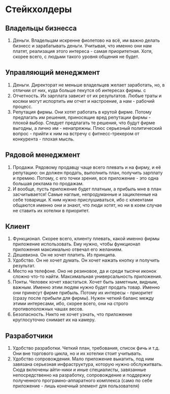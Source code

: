 # Стейкхолдеры
## Владельцы бизнесса
1. Деньги. Владельцам искренне фиолетово на всё, им важно делать бизнесс и зарабатывать деньги. 
Учитывая, что именно они нам платят, реализация этого интереса - самая приоритетная. Хотя, скорее всего, с людьми такого уровня общения не будет.


## Управляющий менеджмент
1. Деньги. Директорат не меньше владельцев желает заработать, но, в отличии от них, куда больше пекутся об интересах фирмы. с
2. Отчетность. Их зарплата зависит от их результатов. Любые траты и косяки могут испортить им отчет и настроение, а нам - рабочий процесс.
3. Репутация фирмы. Они хотят работать в крутой фирме. Потому предлагать им решения, приносящие вред репутации фирмы - плохой выбор.
Следует предлагать те решения, что будут фирме выгодны, а лично им - ненапряжны. Плюс серьезный политический вопрос - прийти к ним на встречу с фитнесс-трекером от конкурента - плохая мысль.


## Рядовой менеджмент
1. Продажи. Рядовому продавцу чаще всего плевать и на фирму, и её репутацию: он должен продать, выполнить план, получить зарплату и премию. Потому, с его точки зрения, все приложение - это одна большая реклама по продажам.
2. И вообще, пусть приложение будет платным, а прибыль мне в план засчитывается!
Самые наглые, непродуманные и зацикленные на себе товарищи. К ним нужно прислушиваться, ибо с клиентами общаются именно они и знают, что люди хотят, но ни в коем случае не ставить их хотелки в приоритет.


## Клиент
1. Функционал. Скорее всего, клиенту плевать, какой именно фирмы приложение использовать. Ему нужно, чтобы функционал приложения максимально отвечал его желаниям.
2. Дешевизна. Он не хочет платить. Из принципа. 
3. Удобство. Он не хочет думать. Он хочет нажать кнопку и получить результат.
4. Место на телефоне. Оно не резиновое, да и среди тысячи иконок сложно что-то найти. Максимальная универсальность приложения.
5. Понты. Человек хочет хвастаться. Хочет быть заметным, видным, важным. 
Именно этим людям нужно будет продать товар. Именно они принесут фирме прибыль. Потому их интересы - приоритет (сразу после прибыли для фирмы). Нужен четкий баланс между этими интересами, ибо, скорее всего, они на строго противоположных чашах весов.
6. Безопасность. Никто не хочет узнать, что приложение круглосуточно снимает их на камеру.


## Разработчики
1. Удобство разработки. Четкий план, требования, список фичь и т.д. Они вне торгового цикла, но и их хотелки стоит учитывать.
2. Удобство сопровождения. Мало приложение выкатить, под ним завязана серьезная инфраструктура, которую нужно обслужитвать. 
Сюда включены айти-ники и иные специалисты, завязанные непосредственно на разработку, сопровождение и поддержку полученного програмно-аппаратного комплекса (само по себе приложение - лишь конечный элемент для пользователя)